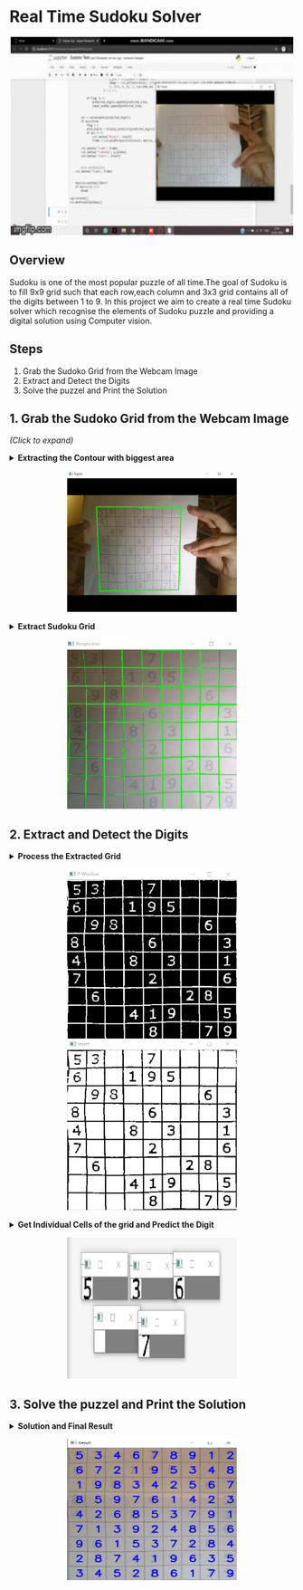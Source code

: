 # Real Time Sudoku Solver

<p align="center">
  <img src="/Images/SudokuSolver.gif" width="500" height="350" />
</p>


## Overview
Sudoku is one of the most popular puzzle of all time.The goal of Sudoku is to fill 9x9 grid such that each row,each column and 3x3 grid contains all of the digits between 1 to 9. In this project we aim to create a real time Sudoku solver which recognise the elements of Sudoku puzzle and providing a digital solution using Computer vision. 

## Steps
1. Grab the Sudoko Grid from the Webcam Image
2. Extract and Detect the Digits
2. Solve the puzzel and Print the Solution

## 1. Grab the Sudoko Grid from the Webcam Image
<i>(Click to expand)</i>
<details>
<summary><b>Extracting the Contour with biggest area</b></summary>
<ol>
  <li>Convert image to Gray scale <i>(cv2.cvtColor)</i></li>
  <li>Blur the image using Gaussian Blur <i>(cv2.GaussianBlur)</i></li>
  <li>Apply adaptive thresholding <i>(cv2.adaptiveThreshold)</i></li>
  <li>Extract the contour with biggest area <i>(cv2.contourArea)</i></i></li>
</ol>
</details>

<p align="center">
  <img src="/Images/frame.png" width="300" height="250" />
</p>

<details>
<summary><b>Extract Sudoku Grid</b></summary>
  Use <i>cv2.warpPerspective</i> to get stable Sudoku Grid
 </details>
 
<p align="center">
  <img src="/Images/prespective.png" width="300" height="300" />
</p>

## 2. Extract and Detect the Digits
<details>
<summary><b>Process the Extracted Grid</b></summary>
  Use <i>cv2.morphologyEx</i> and Invert the image
 </details>
 
 <p align="center">
  <img src="/Images/P-Window.png" width="300" height="300" />
  <img src="/Images/invert.png" width="300" height="300" />
</p>

<details>
<summary><b>Get Individual Cells of the grid and Predict the Digit</b></summary>
  <p>Model used for prediction has been trained on subset of <i>Chars4K Dataset</i> which contains digits only (0-9).
  Model can be viewed <a href="https://github.com/prishitakadam/Real-Time-Sudoku-Solver/blob/master/Digit%20Recognizer%20Model.ipynb">here</a></p>
  <p>While predicting the digits, blank cells would be predicted as 0.
    Blank cells can be identified by calculating sum of all the pixels (sum would be large)</p>

 </details>
 <p align="center">
  <img src="/Images/segements.png" width="300" height="250" />
</p>

## 3. Solve the puzzel and Print the Solution
<details>
<summary><b>Solution and Final Result</b></summary>
<p>To solve Sudoko, backtracking has been used. Sudoku Backtracking is a recursive algorithm which goes through each cells and sequentially assigns numbers from 1 to 9 if the cell is empty. Notebook for the same can be viewed Model can be viewed <a href="https://github.com/prishitakadam/Real-Time-Sudoku-Solver/blob/master/sudokosolver.ipynb">here</a>.</p>
  <p>To display the result use <i>cv2.putText</i>.</p>
</details>

<p align="center">
  <img src="/Images/result.png" width="300" height="250" />
</p>

